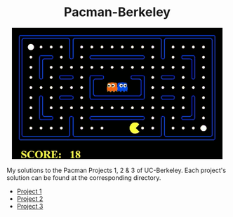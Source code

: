 <h1 align="center">Pacman-Berkeley</h1>

<p align="center">
    <img src="pacman.gif">
</p>

My solutions to the Pacman Projects 1, 2 &amp; 3 of UC-Berkeley. Each project's solution can be found at the corresponding directory.
* [Project 1](https://inst.eecs.berkeley.edu/~cs188/sp22/project1/)
* [Project 2](https://inst.eecs.berkeley.edu/~cs188/sp22/project2/)
* [Project 3](https://inst.eecs.berkeley.edu/~cs188/sp22/project3/)